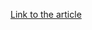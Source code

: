 [Link to the article](https://www.welivesecurity.com/en/videos/how-a-bec-scam-cost-a-company-60-million-week-in-security-with-tony-anscombe/)
